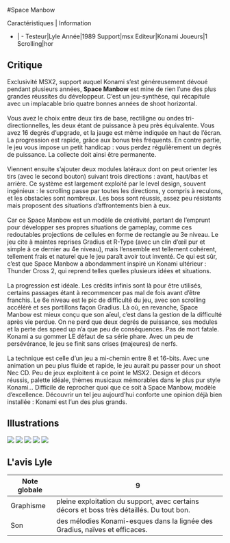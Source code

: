 #Space Manbow

Caractéristiques | Information
- | -
Testeur|Lyle
Année|1989
Support|msx
Editeur|Konami
Joueurs|1
Scrolling|hor

## Critique
Exclusivité MSX2, support auquel Konami s’est généreusement dévoué pendant plusieurs années, <b>Space Manbow</b> est mine de rien l’une des plus grandes réussites du développeur. C’est un jeu-synthèse, qui récapitule avec un implacable brio quatre bonnes années de shoot horizontal. <br/><br/>Vous avez le choix entre deux tirs de base, rectiligne ou ondes tri-directionnelles, les deux étant de puissance à peu près équivalente. Vous avez 16 degrés d’upgrade, et la jauge est même indiquée en haut de l’écran. La progression est rapide, grâce aux bonus très fréquents. En contre partie, le jeu vous impose un petit handicap : vous perdez régulièrement un degrés de puissance. La collecte doit ainsi être permanente. <br/><br/>Viennent ensuite s’ajouter deux modules latéraux dont on peut orienter les tirs (avec le second bouton) suivant trois directions : avant, haut/bas et arrière. Ce système est largement exploité par le level design, souvent ingénieux : le scrolling passe par toutes les directions, y compris à reculons, et les obstacles sont nombreux. Les boss sont réussis, assez peu résistants mais proposent des situations d’affrontements bien à eux.<br/><br/>Car ce Space Manbow est un modèle de créativité, partant de l’emprunt pour développer ses propres situations de gameplay, comme ces redoutables projections de cellules en forme de rectangle au 3e niveau. Le jeu cite à maintes reprises Gradius et R-Type (avec un clin d’œil pur et simple à ce dernier au 4e niveau), mais l’ensemble est tellement cohérent, tellement frais et naturel que le jeu paraît avoir tout inventé. Ce qui est sûr, c’est que Space Manbow a abondamment inspiré un Konami ultérieur : Thunder Cross 2, qui reprend telles quelles plusieurs idées et situations.<br/><br/>La progression est idéale. Les crédits infinis sont là pour être utilisés, certains passages étant à recommencer pas mal de fois avant d’être franchis. Le 6e niveau est le pic de difficulté du jeu, avec son scrolling accéléré et ses portillons façon Gradius. Là où, en revanche, Space Manbow est mieux conçu que son aïeul, c’est dans la gestion de la difficulté après vie perdue. On ne perd que deux degrés de puissance, ses modules et la perte des speed up n’a que peu de conséquences. Pas de mort fatale. Konami a su gommer LE défaut de sa série phare. Avec un peu de persévérance, le jeu se finit sans crises (majeures) de nerfs.<br/><br/>La technique est celle d’un jeu a mi-chemin entre 8 et 16-bits. Avec une animation un peu plus fluide et rapide, le jeu aurait pu passer pour un shoot Nec CD. Peu de jeux exploitent à ce point le MSX2. Design et décors réussis, palette idéale, thèmes musicaux mémorables dans le plus pur style Konami… Difficile de reprocher quoi que ce soit à Space Manbow, modèle d’excellence. Découvrir un tel jeu aujourd’hui conforte une opinion déjà bien installée : Konami est l’un des plus grands.

## Illustrations
![](http://www.shmup.com/images/thumbs/img_fiche_1_744.gif)
![](http://www.shmup.com/images/thumbs/img_fiche_2_744.gif)
![](http://www.shmup.com/images/thumbs/img_fiche_3_744.gif)
![](http://www.shmup.com/images/thumbs/img_fiche_4_744.gif)
![](http://www.shmup.com/images/thumbs/img_fiche_5_744.gif)

## L'avis Lyle
Note globale|9
-|-
Graphisme|pleine exploitation du support, avec certains décors et boss très détaillés. Du tout bon.
Son|des mélodies Konami-esques dans la lignée des Gradius, naïves et efficaces.
